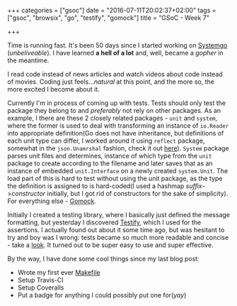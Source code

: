 +++
categories = ["gsoc"]
date = "2016-07-11T20:02:37+02:00"
tags = ["gsoc", "browsix", "go", "testify", "gomock"]
title = "GSoC - Week 7"

+++

Time is running fast. It's been 50 days since I started working on [Systemgo](https://github.com/b1101/systemgo) (_unbeliveable_). I have learned __a hell of a lot__ and, well, became a _gopher_ in the meantime. 

I read code instead of news articles and watch videos about code instead of movies. Coding just feels..._natural_ at this point, and the more so, the more excited I become about it.

Currently I'm in process of coming up with tests. Tests should only test the package they belong to and _preferably_ not rely on other packages. As an example, I there are these 2 closely related packages - `unit` and `system`, where the former is used to deal with transforming an instance of `io.Reader` into appropriate definition(Go does not have inheritance, but definitions of each unit type can differ, I worked around it using `reflect` package, somewhat in the `json.Unamrshal` fashion, check it out [here](https://github.com/b1101/systemgo/blob/master/unit/definition.go#L71-L128)).
`System` package parses unit files and determines, instance of which type from the `unit` package to create according to the filename and later saves that as an instance of embedded `unit.Interface` on a newly created `system.Unit`. 
The load part of this is hard to test without using the unit package, as the type the definition is assigned to is hard-coded(I used a hashmap _suffix_->_constructor_ initially, but I got rid of constructors for the sake of simplicity).
For everything else - [Gomock](https://github.com/golang/mock).

Initially I created a testing library, where I basically just defined the message formatting, but yesterday I discovered [Testify](https://github.com/stretchr/testify), which I used for the assertions. I actually found out about it some time ago, but was hesitant to try and boy was I wrong: tests became so much more readable and concise - take a [look](https://github.com/b1101/systemgo/commit/9eca0206b10948cf427d852e090a0366ca652b5b). It turned out to be super easy to use and super effective.

By the way, I have done some cool things since my last blog post:
- Wrote my first ever [Makefile](https://github.com/b1101/systemgo/blob/master/Makefile)
- Setup Travis-CI
- Setup Coveralls
- Put a badge for anything I could possibly put one for(_yay_)
